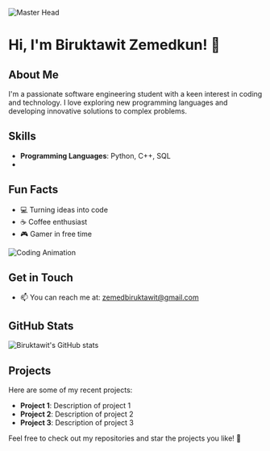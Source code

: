 ![Master Head](https://your-awesome-header-gif-link.com)

# Hi, I'm Biruktawit Zemedkun! 👋

## About Me
I'm a passionate software engineering student with a keen interest in coding and technology. I love exploring new programming languages and developing innovative solutions to complex problems. 

## Skills
- **Programming Languages**: Python, C++, SQL
- 

## Fun Facts
- 💻 Turning ideas into code
- ☕ Coffee enthusiast
- 🎮 Gamer in free time

![Coding Animation](https://your-coding-animation-gif-link.com)

## Get in Touch
- 📫 You can reach me at: [zemedbiruktawit@gmail.com](mailto:zemedbiruktawit@gmail.com)

## GitHub Stats
![Biruktawit's GitHub stats](https://github-readme-stats.vercel.app/api?username=your-github-username&show_icons=true&theme=radical)

## Projects
Here are some of my recent projects:
- **Project 1**: Description of project 1
- **Project 2**: Description of project 2
- **Project 3**: Description of project 3

Feel free to check out my repositories and star the projects you like! 🌟

